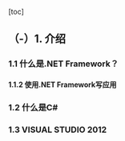 [toc]

## （-）1. 介绍

### 1.1 什么是.NET Framework？

#### 1.1.2 使用.NET Framework写应用

### 1.2 什么是C# ###

### 1.3 VISUAL STUDIO 2012
















